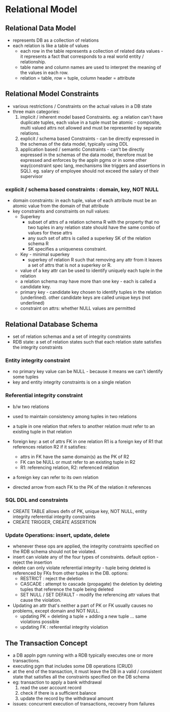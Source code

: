 # Relational Model

## Relational Data Model
* represents DB as a collection of relations
* each relation is like a table of values
    * each row in the table represents a collection of related data values - it represents a fact that corresponds to a real world entity / relationship. 
    * table name and column names are used to interpret the meaning of the values in each row. 
    * relation = table, row = tuple, column header = attribute

## Relational Model Constraints
* various restrictions / Constraints on the actual values in a DB state
* three main categories:
    1. implicit / inherent model based Constraints. eg: a relation can't have duplicate tuples, each value in a tuple must be atomic - composite, multi valued attrs not allowed and must be represented by separate relations.
    2. explicit / schema based Constraints - can be directly expressed in the schemas of the data model, typically using DDL
    3. application based / semantic Constraints - can't be directly expressed in the schemas of the data model, therefore must be expressed and enforces by the appln pgms or in some other way(constraint spec lang, mechanisms like triggers and assertions in SQL). eg. salary of employee should not exceed the salary of their supervisor
### explicit / schema based constraints : domain, key, NOT NULL
* domain constraints: in each tuple, value of each attribute must be an atomic value from the domain of that attribute
* key constraints and constraints on null values:
    * Superkey
        * subset of attrs of a relation schema R with the property that no two tuples in any relation state should have the same combo of values for these attrs
        * any such set of attrs is called a superkey SK of the relation schema R
        * SK specifies a uniqueness constraint.
    * Key - minimal superkey
        * superkey of relation R such that removing any attr from it leaves a set of attrs that is not a superkey or R.
    * value of a key attr can be used to identify uniquely each tuple in the relation
    * a relation schema may have more than one key - each is called a candidate key.
    * primary key - candidate key chosen to identify tuples in the relation (underlined). other candidate keys are called unique keys (not underlined)
    * constraint on attrs: whether NULL values are permitted
    

## Relational Database Schema
* set of relation schemas and a set of integrity constraints
* RDB state: a set of relation states such that each relation state satisfies the integrity constraints

### Entity integrity constraint
* no primary key value can be NULL - because it means we can't identify some tuples
* key and entity integrity constraints is on a single relation

### Referential integrity constraint
* b/w two relations
* used to maintain consistency among tuples in two relations
* a tuple in one relation that refers to another relation must refer to an existing tuple in that relation

* foreign key: a set of attrs FK in one relation R1 is a foreign key of R1 that references relation R2 if it satisfies:
    * attrs in FK have the same domain(s) as the PK of R2
    * FK can be NULL or must refer to an existing tuple in R2
    * R1: referencing relation, R2: referenced relation
* a foreign key can refer to its own relation
* directed arrow from each FK to the PK of the relation it references


### SQL DDL and constraints
* CREATE TABLE allows defn of PK, unique key, NOT NULL, entity integrity referential integrity constraints
* CREATE TRIGGER, CREATE ASSERTION

    
### Update Operations: insert, update, delete
* whenever these ops are applied, the integrity constraints specified on the RDB schema should not be violated.
* insert can violate any of the four types of constraints. default option - reject the insertion
* delete can only violate referential integrity - tuple being deleted is referenced by FKs from other tuples in the DB. options:
    * RESTRICT : reject the deletion
    * CASCADE : attempt to cascade (propagate) the deletion by deleting tuples that reference the tuple being deleted
    * SET NULL / SET DEFAULT - modify the referencing attr values that cause the violation.
* Updating an attr that's neither a part of PK or FK usually causes no problems, except domain and NOT NULL.
    * updating PK = deleting a tuple + adding a new tuple ... same violations possible
    * updating FK : referential integrity violation

## The Transaction Concept
* a DB appln pgm running with a RDB typically executes one or more transactions.
* executing pgm that includes some DB operations (CRUD)
* at the end of the transaction, it must leave the DB in a valid / consistent state that satisfies all the constraints specified on the DB schema
* eg: transaction to apply a bank withdrawal
    1. read the user account record
    2. check if there is a sufficient balance
    3. update the record by the withdrawal amount
* issues: concurrent execution of transactions, recovery from failures


